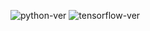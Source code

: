 ![python-ver](https://img.shields.io/badge/python-3.8.6-blue.svg)
![tensorflow-ver](https://img.shields.io/badge/tensorflow-2.2-blue.svg)
